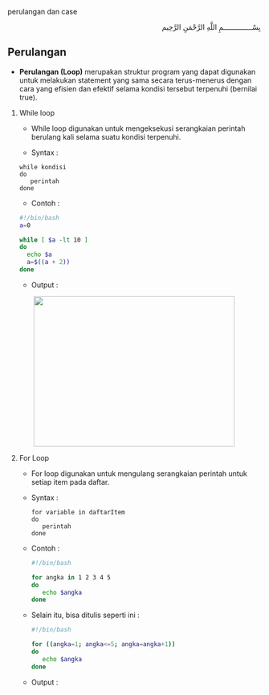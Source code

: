 perulangan dan case
<p align="right">
بِسْــــــــــــــمِ اللَّهِ الرَّحْمَنِ الرَّحِيم 
</p>

## Perulangan

* <b>Perulangan (Loop)</b> merupakan struktur program yang dapat digunakan untuk melakukan statement yang sama secara terus-menerus dengan cara yang efisien dan efektif selama kondisi tersebut terpenuhi (bernilai true).
1. While loop
    * While loop digunakan untuk mengeksekusi serangkaian perintah berulang kali selama suatu kondisi terpenuhi.
    
    * Syntax :

    ```
    while kondisi
    do
       perintah 
    done
    ```
    * Contoh :

    ```bash
    #!/bin/bash
    a=0

    while [ $a -lt 10 ]
    do
      echo $a
      a=$((a + 2))
    done
    ```  
    
    * Output :
    
<p align="center"><img src="https://i.imgur.com/M4kip2M.jpg" width=400 height=300></p>
   
2. For Loop
   * For loop digunakan untuk mengulang serangkaian perintah untuk setiap item pada daftar.

   *  Syntax :

      ```
      for variable in daftarItem
      do
         perintah 
      done
      ```
   *  Contoh :

      ```bash
      #!/bin/bash

      for angka in 1 2 3 4 5
      do
         echo $angka
      done
      ```
   *  Selain itu, bisa ditulis seperti ini :

      ```bash
      #!/bin/bash

      for ((angka=1; angka<=5; angka=angka+1))
      do
         echo $angka
      done
      ```
   *  Output :
